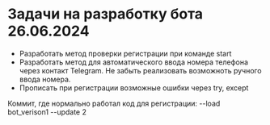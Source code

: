 # Задачи на разработку бота 26.06.2024

- Разработать метод проверки регистрации при команде start
- Разработать метод для автоматического ввода номера телефона через контакт Telegram. Не забыть реализовать возможноть ручного ввода номера.
- Прописать при регистрации возможные ошибки через try, except

Коммит, где нормально работал код для регистрации:
--load bot_verison1 --update 2
